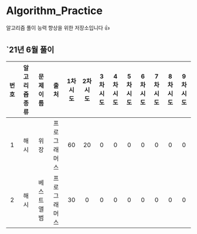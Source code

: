 # Algorithm_Practice
알고리즘 풀이 능력 향상을 위한 저장소입니다 👍


## `21년 6월 풀이

| 번호 | 알고리즘 종류 | 문제 이름 | 출처 | 1차 시도 | 2차 시도 | 3차 시도 | 4차 시도 | 5차 시도 | 6차 시도 | 7차 시도 | 8차 시도 | 9차 시도 | 
|:---:|:---:|:---:|:---:|:---:|:---:|:---:|:---:|:---:|:---:|:---:|:---:|:---:| 
| 1 | 해시 | 위장 | 프로그래머스 | 60 | 20 | 0 | 0 | 0 | 0 | 0 | 0 | 0 |
| 2 | 해시 | 베스트앨범 | 프로그래머스 | 30 | 0 | 0 | 0 | 0 | 0 | 0 | 0 | 0 |
